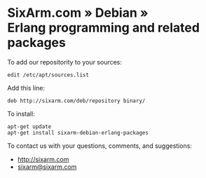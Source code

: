 # SixArm.com » Debian » <br> Erlang programming and related packages

To add our repositority to your sources:

    edit /etc/apt/sources.list

Add this line:

    deb http://sixarm.com/deb/repository binary/

To install:

    apt-get update
    apt-get install sixarm-debian-erlang-packages

To contact us with your questions, comments, and suggestions:

  * http://sixarm.com
  * sixarm@sixarm.com
